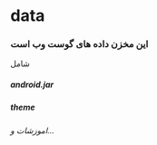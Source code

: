 # data

### این مخزن داده های گوست وب است 

شامل 
##### android.jar
##### theme
###### اموزشات و...
